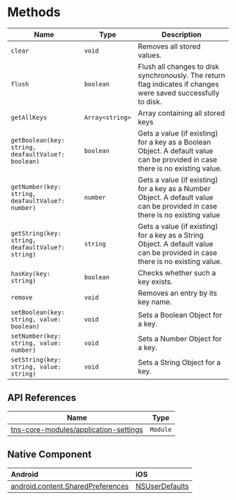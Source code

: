 # Methods

| Name     | Type    | Description    |
|----------|---------|----------------|
| `clear`   | `void` | Removes all stored values. |
| `flush`   | `boolean` | Flush all changes to disk synchronously. The return flag indicates if changes were saved successfully to disk. |
| `getAllKeys`   | `Array<string>` | Array containing all stored keys |
| `getBoolean(key: string, deafaultValue?: boolean)`   | `boolean` | Gets a value (if existing) for a key as a Boolean Object. A default value can be provided in case there is no existing value. |
| `getNumber(key: string, deafaultValue?: number)`   | `number` | Gets a value (if existing) for a key as a Number Object. A default value can be provided in case there is no existing value |
| `getString(key: string, deafaultValue?: string)`   | `string` | Gets a value (if existing) for a key as a String Object. A default value can be provided in case there is no existing value. |
| `hasKey(key: string)`   | `boolean` | Checks whether such a key exists. |
| `remove`   | `void` | Removes an entry by its key name. |
| `setBoolean(key: string, value: boolean)`   | `void` | Sets a Boolean Object for a key. |
| `setNumber(key: string, value: number)`   | `void` | Sets a Number Object for a key. |
| `setString(key: string, value: string)`   | `void` | Sets a String Object for a key. |

## API References

| Name     | Type    |
|----------|---------|
| [tns-core-modules/application-settings](https://docs.nativescript.org/api-reference/modules/_application_settings_.html) | `Module` |

## Native Component

| Android               | iOS      |
|:----------------------|:---------|
| [android.content.SharedPreferences](https://developer.android.com/reference/android/content/SharedPreferences.html) | [NSUserDefaults](https://developer.apple.com/documentation/foundation/nsuserdefaults) |
